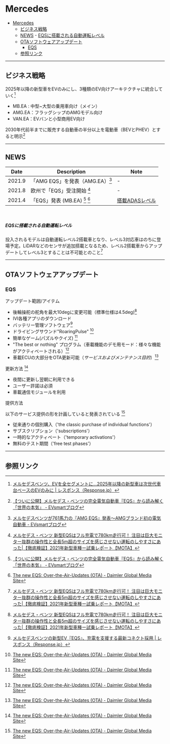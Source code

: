 # Mercedes


<!-- @import "[TOC]" {cmd="toc" depthFrom=1 depthTo=6 orderedList=false} -->

<!-- code_chunk_output -->

- [Mercedes](#mercedes)
  - [ビジネス戦略](#ビジネス戦略)
  - [NEWS](#news)
        - [EQSに搭載される自動運転レベル](#eqsに搭載される自動運転レベル)
  - [OTAソフトウェアアップデート](#otaソフトウェアアップデート)
    - [EQS](#eqs)
  - [参照リンク](#参照リンク)

<!-- /code_chunk_output -->

---

## ビジネス戦略

2025年以降の新型車をEVのみにし、3種類のEV向けアーキテクチャに統合していく[^B1]
- MB.EA : 中型~大型の乗用車向け（メイン）
- AMG.EA：フラッグシップのAMGモデル向け
- VAN.EA：EVバンと小型商用EV向け

2030年代前半までに販売する自動車の半分以上を電動車（BEVとPHEV）とすると明示[^B2]

[^B1]: [メルセデスベンツ、EVを全セグメントに…2025年以降の新型車は次世代車台ベースのEVのみに | レスポンス（Response.jp）](https://response.jp/article/2021/07/26/348017.html)

[^B2]:  [【ついに公開】メルセデス・ベンツの完全電気自動車『EQS』から読み解く「世界の本気」 - EVsmartブログ](https://blog.evsmart.net/mercedes-benz/eqs/mercedes-benz-eqs-specs-revealed/)

---

## NEWS

| Date   | Description                      | Note                                             |
| ------ | -------------------------------- | ------------------------------------------------ |
| 2021.9 | 「AMG EQS」を発表（AMG.EA）[^N3] | -                                                |
| 2021.8 | 欧州で「EQS」受注開始 [^N2]      | -                                                |
| 2021.4 | 「EQS」発表 (MB.EA) [^N1] [^N4]       | [搭載ADASレベル](#EQSに搭載される自動運転レベル) |

<br>

##### EQSに搭載される自動運転レベル

投入されるモデルは自動運転レベル2搭載車となり、レベル3対応車はのちに登場予定。LiDARなどのセンサが追加搭載となるため、レベル2搭載車からアップデートしてレベル3とすることは不可能とのこと[^N2]

[^N1]: [【ついに公開】メルセデス・ベンツの完全電気自動車『EQS』から読み解く「世界の本気」 - EVsmartブログ](https://blog.evsmart.net/mercedes-benz/eqs/mercedes-benz-eqs-specs-revealed/)
[^N2]: [メルセデス・ベンツ 新型EQSはフル充電で780km走行可！ 注目は巨大モニター抜群の操作性と全長5m超のサイズを感じさせない運転のしやすさにあった|【徹底検証】2021年新型車種ー試乗レポート【MOTA】](https://autoc-one.jp/mercedes-benz/s-class/report-5011171/)
[^N3]: [メルセデスベンツが761馬力の『AMG EQS』発表〜AMGブランド初の電気自動車 - EVsmartブログ](https://blog.evsmart.net/mercedes-benz/eqs/2022-mercedes-amg-eqs-revealed/)
[^N4]:[The new EQS: Over-the-Air-Updates (OTA) - Daimler Global Media Site](https://media.daimler.com/marsMediaSite/en/instance/ko/The-new-EQS-Over-the-Air-Updates-OTA.xhtml?oid=49582673)


---

## OTAソフトウェアアップデート

### EQS

アップデート範囲/アイテム

- 後輪操舵の舵角を最大10degに変更可能（標準仕様は4.5deg)[^ota1]
- IVI各種アプリのダウンロード
- バッテリー管理ソフトウェア[^ota2]
- ドライビングサウンド"RoaringPulse" [^N4]
- 簡単なゲーム(パズルやクイズ) [^N4]
- "The best or nothing" プログラム（車載機能のデモ用モード：様々な機能がアクティベートされる）[^N4]
- 車載ECUの大部分をOTA更新可能（*サービスおよびメンテナンス目的*）[^N4]

更新方法 [^N4]

- 夜間に更新し翌朝に利用できる
- ユーザー許諾は必須
- 車載通信モジュールを利用

提供方法

以下のサービス提供の形を計画していると発表されている [^N4]

- 従来通りの個別購入（'the classic purchase of individual functions'）
- サブスクリプション（'subscriptions'）
- 一時的なアクティベート（'temporary activations'）
- 無料のテスト期間（'free test phases'）

[^ota1]: [メルセデス・ベンツ 新型EQSはフル充電で780km走行可！ 注目は巨大モニター抜群の操作性と全長5m超のサイズを感じさせない運転のしやすさにあった|【徹底検証】2021年新型車種ー試乗レポート【MOTA】](https://autoc-one.jp/mercedes-benz/s-class/report-5011171/)
[^ota2]:[メルセデスベンツの新型EV『EQS』、充電を支援する最新コネクト採用 | レスポンス（Response.jp）](https://response.jp/article/2021/04/07/344734.html)

---

## 参照リンク

